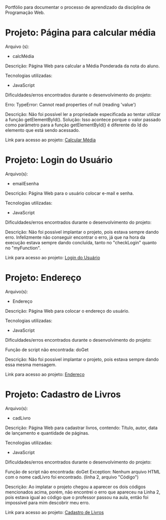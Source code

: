 

Portfólio para documentar o processo de aprendizado da disciplina de Programação Web.

<h1>Projeto: Página para calcular média</h1>

Arquivo (s):
<ul>
   <li>calcMédia</li>
</ul>

Descrição: Página Web para calcular a Média Ponderada da nota do aluno.

Tecnologias utilizadas:

<ul>
   <li>JavaScript</li>
</ul>

Dificuldades/erros encontrados durante o desenvolvimento do projeto:

Erro: TypeError: Cannot read properties of null (reading 'value')

Descrição: Não foi possível ler a propriedade especificada ao tentar utilizar a função getElementById().
Solução: Isso acontece porque o valor passado como parâmetro para a função getElementById() é diferente do Id do elemento que está sendo acessado.

Link para acesso ao projeto:
<a href="https://script.google.com/macros/s/AKfycbybCf0j-vSTctUnd0O2Mm6UwMzeAnKQqe5Ti56G2mbtac-6zBZvlBW4nfMfqKzZg3MzQw/exec">Calcular Média</a>


<h1>Projeto: Login do Usuário</h1>

Arquivo(s):
<ul>
	<li>emailEsenha</li>
</ul>

Descrição: Página Web para o usuário colocar e-mail e senha.

Tecnologias utilizadas:

<ul>
	<li>JavaScript</li>
</ul>

Dificuldades/erros encontrados durante o desenvolvimento do projeto:

Descrição: Não foi possível implantar o projeto, pois estava sempre dando erro. Infelizmente não conseguir encontrar o erro, já que na hora da execução estava sempre dando concluída, tanto no "checkLogin" quanto no "myFunction". 

Link para acesso ao projeto:
<a href="https://script.google.com/macros/u/1/s/AKfycbwtlqh47ykCcKotRkeUX1_UtPAJRINGrG9-nIZUXNHnZx16Zsf6cHz61v93shxO76Q/exec">Login do Usuário</a>

<h1>Projeto: Endereço</h1>

Arquivo(s):
<ul>
	<li>Endereço</li>
</ul>

Descrição: Página Web para colocar o endereço do usuário.

Tecnologias utilizadas:

<ul>
	<li>JavaScript</li>
</ul>

Dificuldades/erros encontrados durante o desenvolvimento do projeto:

Função de script não encontrada: doGet

Descrição: Não foi possível implantar o projeto, pois estava sempre dando essa mesma mensagem.

Link para acesso ao projeto:
<a href="https://script.google.com/macros/s/AKfycbzIURQzaXdyQCVeQCTdc3fiaFKyxT-dx82mLgVpr9YVFqkPUhnblLpEz8uZwkHzKO1k8Q/exec">Endereço</a>

<h1>Projeto: Cadastro de Livros</h1>

Arquivo(s):
<ul>
	<li>cadLivro</li>
</ul>

Descrição: Página Web para cadastrar livros, contendo: Título, autor, data de lançamento e quantidade de páginas. 

Tecnologias utilizadas:

<ul>
	<li>JavaScript</li>
</ul>

Dificuldades/erros encontrados durante o desenvolvimento do projeto:

Função de script não encontrada: doGet
Exception: Nenhum arquivo HTML com o nome cadLivro foi encontrado. (linha 2, arquivo "Código")

Descrição: Ao implatar o projeto chegou a aparecer os dois códigos mencionados acima, porém, não encontrei o erro que apareceu na Linha 2, pois estava igual ao código que o professor passou na aula, então foi impossivel para mim descobrir meu erro. 

Link para acesso ao projeto:
<a href="https://script.google.com/macros/s/AKfycbxprgLeeEfFyxbFjsLHwpznIlT70UgeOL6sMkQWp2sHG8Ss8gzRgrmr7ZPdsGWaBhLX/exec">Cadastro de Livros</a>
